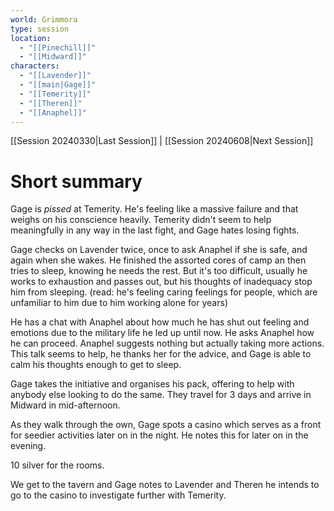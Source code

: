 ```yaml
---
world: Grimmora
type: session
location:
  - "[[Pinechill]]"
  - "[[Midward]]"
characters:
  - "[[Lavender]]"
  - "[[main|Gage]]"
  - "[[Temerity]]"
  - "[[Theren]]"
  - "[[Anaphel]]"
---
```

 [[Session 20240330|Last Session]] | [[Session 20240608|Next Session]]
# Short summary

Gage is *pissed* at Temerity. He's feeling like a massive failure and that weighs on his conscience heavily. Temerity didn't seem to help meaningfully in any way in the last fight, and Gage hates losing fights.

Gage checks on Lavender twice, once to ask Anaphel if she is safe, and again when she wakes. He finished the assorted cores of camp an then tries to sleep, knowing he needs the rest. But it's too difficult, usually he works to exhaustion and passes out, but his thoughts of inadequacy stop him from sleeping. (read: he's feeling caring feelings for people, which are unfamiliar to him due to him working alone for years) 

He has a chat with Anaphel about how much he has shut out feeling and emotions due to the military life he led up until now. He asks Anaphel how he can proceed. Anaphel suggests nothing but actually taking more actions. This talk seems to help, he thanks her for the advice, and Gage is able to calm his thoughts enough to get to sleep.

Gage takes the initiative and organises his pack, offering to help with anybody else looking to do the same. They travel for 3 days and arrive in Midward in mid-afternoon.

As they walk through the own, Gage spots a casino which serves as a front for seedier activities later on in the night. He notes this for later on in the evening.

10 silver for the rooms.

We get to the tavern and Gage notes to Lavender and Theren he intends to go to the casino to investigate further with Temerity.